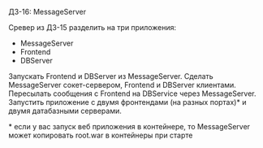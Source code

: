 ДЗ-16: MessageServer

Cревер из ДЗ-15 разделить на три приложения:
* MessageServer
* Frontend
* DBServer

Запускать Frontend и DBServer из MessageServer.
Сделать MessageServer сокет-сервером, Frontend и DBServer клиентами.
Пересылать сообщения с Frontend на DBService через MessageServer. 
Запустить приложение с двумя фронтендами (на разных портах)* и двумя датабазными серверами.

\* если у вас запуск веб приложения в контейнере, то MessageServer может копировать root.war в контейнеры при старте